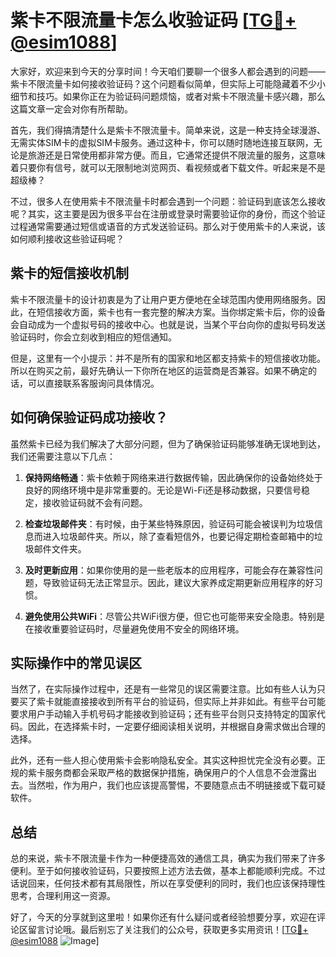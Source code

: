 # 紫卡不限流量卡怎么收验证码 [[TG💪+ @esim1088](https://t.me/s/esim1088)]

大家好，欢迎来到今天的分享时间！今天咱们要聊一个很多人都会遇到的问题——紫卡不限流量卡如何接收验证码？这个问题看似简单，但实际上可能隐藏着不少小细节和技巧。如果你正在为验证码问题烦恼，或者对紫卡不限流量卡感兴趣，那么这篇文章一定会对你有所帮助。

首先，我们得搞清楚什么是紫卡不限流量卡。简单来说，这是一种支持全球漫游、无需实体SIM卡的虚拟SIM卡服务。通过这种卡，你可以随时随地连接互联网，无论是旅游还是日常使用都非常方便。而且，它通常还提供不限流量的服务，这意味着只要你有信号，就可以无限制地浏览网页、看视频或者下载文件。听起来是不是超级棒？

不过，很多人在使用紫卡不限流量卡时都会遇到一个问题：验证码到底该怎么接收呢？其实，这主要是因为很多平台在注册或登录时需要验证你的身份，而这个验证过程通常需要通过短信或语音的方式发送验证码。那么对于使用紫卡的人来说，该如何顺利接收这些验证码呢？

## 紫卡的短信接收机制

紫卡不限流量卡的设计初衷是为了让用户更方便地在全球范围内使用网络服务。因此，在短信接收方面，紫卡也有一套完整的解决方案。当你绑定紫卡后，你的设备会自动成为一个虚拟号码的接收中心。也就是说，当某个平台向你的虚拟号码发送验证码时，你会立刻收到相应的短信通知。

但是，这里有一个小提示：并不是所有的国家和地区都支持紫卡的短信接收功能。所以在购买之前，最好先确认一下你所在地区的运营商是否兼容。如果不确定的话，可以直接联系客服询问具体情况。

## 如何确保验证码成功接收？

虽然紫卡已经为我们解决了大部分问题，但为了确保验证码能够准确无误地到达，我们还需要注意以下几点：

1. **保持网络畅通**：紫卡依赖于网络来进行数据传输，因此确保你的设备始终处于良好的网络环境中是非常重要的。无论是Wi-Fi还是移动数据，只要信号稳定，接收验证码就不会有问题。

2. **检查垃圾邮件夹**：有时候，由于某些特殊原因，验证码可能会被误判为垃圾信息而进入垃圾邮件夹。所以，除了查看短信外，也要记得定期检查邮箱中的垃圾邮件文件夹。

3. **及时更新应用**：如果你使用的是一些老版本的应用程序，可能会存在兼容性问题，导致验证码无法正常显示。因此，建议大家养成定期更新应用程序的好习惯。

4. **避免使用公共WiFi**：尽管公共WiFi很方便，但它也可能带来安全隐患。特别是在接收重要验证码时，尽量避免使用不安全的网络环境。

## 实际操作中的常见误区

当然了，在实际操作过程中，还是有一些常见的误区需要注意。比如有些人认为只要买了紫卡就能直接接收到所有平台的验证码，但实际上并非如此。有些平台可能要求用户手动输入手机号码才能接收到验证码；还有些平台则只支持特定的国家代码。因此，在选择紫卡时，一定要仔细阅读相关说明，并根据自身需求做出合理的选择。

此外，还有一些人担心使用紫卡会影响隐私安全。其实这种担忧完全没有必要。正规的紫卡服务商都会采取严格的数据保护措施，确保用户的个人信息不会泄露出去。当然啦，作为用户，我们也应该提高警惕，不要随意点击不明链接或下载可疑软件。

## 总结

总的来说，紫卡不限流量卡作为一种便捷高效的通信工具，确实为我们带来了许多便利。至于如何接收验证码，只要按照上述方法去做，基本上都能顺利完成。不过话说回来，任何技术都有其局限性，所以在享受便利的同时，我们也应该保持理性思考，合理利用这一资源。

好了，今天的分享就到这里啦！如果你还有什么疑问或者经验想要分享，欢迎在评论区留言讨论哦。最后别忘了关注我们的公众号，获取更多实用资讯！[[TG💪+ @esim1088](https://t.me/s/esim1088) ![Image](https://i.postimg.cc/4NQfJmqS/Snipaste-2025-05-13-00-14-12.png)]